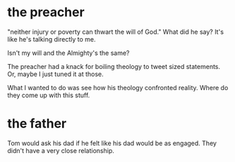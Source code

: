 # the preacher
"neither injury or poverty can thwart the will of God." What did he say? It's like he's talking directly to me. 

Isn't my will and the Almighty's the same? 

The preacher had a knack for boiling theology to tweet sized statements. Or, maybe I just tuned it at those.

What I wanted to do was see how his theology confronted reality. Where do they come up with this stuff.


# the father
Tom would ask his dad if he felt like his dad would be as engaged. They didn't have a very close relationship.
